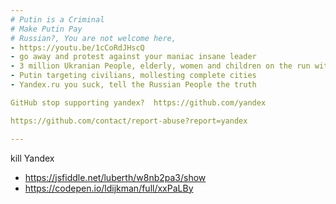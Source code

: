 ```yaml
---
# Putin is a Criminal
# Make Putin Pay
# Russian?, You are not welcome here, 
- https://youtu.be/1cCoRdJHscQ
- go away and protest against your maniac insane leader
- 3 million Ukranian People, elderly, women and children on the run with no food and water in freezing weather
- Putin targeting civilians, mollesting complete cities
- Yandex.ru you suck, tell the Russian People the truth

GitHub stop supporting yandex?  https://github.com/yandex

https://github.com/contact/report-abuse?report=yandex

---
```




kill Yandex
- https://jsfiddle.net/luberth/w8nb2pa3/show
- https://codepen.io/ldijkman/full/xxPaLBy
